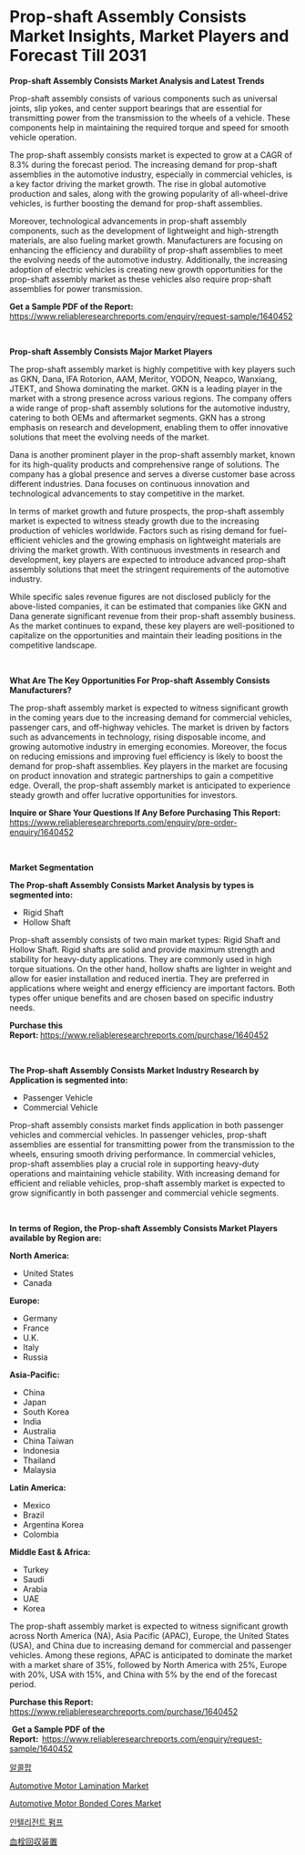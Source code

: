 <p><h1>Prop-shaft Assembly Consists Market Insights, Market Players and Forecast Till 2031</h1></p><p><strong>Prop-shaft Assembly Consists Market Analysis and Latest Trends</strong></p>
<p><p>Prop-shaft assembly consists of various components such as universal joints, slip yokes, and center support bearings that are essential for transmitting power from the transmission to the wheels of a vehicle. These components help in maintaining the required torque and speed for smooth vehicle operation.</p><p>The prop-shaft assembly consists market is expected to grow at a CAGR of 8.3% during the forecast period. The increasing demand for prop-shaft assemblies in the automotive industry, especially in commercial vehicles, is a key factor driving the market growth. The rise in global automotive production and sales, along with the growing popularity of all-wheel-drive vehicles, is further boosting the demand for prop-shaft assemblies.</p><p>Moreover, technological advancements in prop-shaft assembly components, such as the development of lightweight and high-strength materials, are also fueling market growth. Manufacturers are focusing on enhancing the efficiency and durability of prop-shaft assemblies to meet the evolving needs of the automotive industry. Additionally, the increasing adoption of electric vehicles is creating new growth opportunities for the prop-shaft assembly market as these vehicles also require prop-shaft assemblies for power transmission.</p></p>
<p><strong>Get a Sample PDF of the Report:&nbsp;</strong> <a href="https://www.reliableresearchreports.com/enquiry/request-sample/1640452">https://www.reliableresearchreports.com/enquiry/request-sample/1640452</a></p>
<p>&nbsp;</p>
<p><strong>Prop-shaft Assembly Consists Major Market Players</strong></p>
<p><p>The prop-shaft assembly market is highly competitive with key players such as GKN, Dana, IFA Rotorion, AAM, Meritor, YODON, Neapco, Wanxiang, JTEKT, and Showa dominating the market. GKN is a leading player in the market with a strong presence across various regions. The company offers a wide range of prop-shaft assembly solutions for the automotive industry, catering to both OEMs and aftermarket segments. GKN has a strong emphasis on research and development, enabling them to offer innovative solutions that meet the evolving needs of the market.</p><p>Dana is another prominent player in the prop-shaft assembly market, known for its high-quality products and comprehensive range of solutions. The company has a global presence and serves a diverse customer base across different industries. Dana focuses on continuous innovation and technological advancements to stay competitive in the market.</p><p>In terms of market growth and future prospects, the prop-shaft assembly market is expected to witness steady growth due to the increasing production of vehicles worldwide. Factors such as rising demand for fuel-efficient vehicles and the growing emphasis on lightweight materials are driving the market growth. With continuous investments in research and development, key players are expected to introduce advanced prop-shaft assembly solutions that meet the stringent requirements of the automotive industry.</p><p>While specific sales revenue figures are not disclosed publicly for the above-listed companies, it can be estimated that companies like GKN and Dana generate significant revenue from their prop-shaft assembly business. As the market continues to expand, these key players are well-positioned to capitalize on the opportunities and maintain their leading positions in the competitive landscape.</p></p>
<p>&nbsp;</p>
<p><strong>What Are The Key Opportunities For Prop-shaft Assembly Consists Manufacturers?</strong></p>
<p><p>The prop-shaft assembly market is expected to witness significant growth in the coming years due to the increasing demand for commercial vehicles, passenger cars, and off-highway vehicles. The market is driven by factors such as advancements in technology, rising disposable income, and growing automotive industry in emerging economies. Moreover, the focus on reducing emissions and improving fuel efficiency is likely to boost the demand for prop-shaft assemblies. Key players in the market are focusing on product innovation and strategic partnerships to gain a competitive edge. Overall, the prop-shaft assembly market is anticipated to experience steady growth and offer lucrative opportunities for investors.</p></p>
<p><strong>Inquire or Share Your Questions If Any Before Purchasing This Report:</strong> <a href="https://www.reliableresearchreports.com/enquiry/pre-order-enquiry/1640452">https://www.reliableresearchreports.com/enquiry/pre-order-enquiry/1640452</a></p>
<p>&nbsp;</p>
<p><strong>Market Segmentation</strong></p>
<p><strong>The Prop-shaft Assembly Consists Market Analysis by types is segmented into:</strong></p>
<p><ul><li>Rigid Shaft</li><li>Hollow Shaft</li></ul></p>
<p><p>Prop-shaft assembly consists of two main market types: Rigid Shaft and Hollow Shaft. Rigid shafts are solid and provide maximum strength and stability for heavy-duty applications. They are commonly used in high torque situations. On the other hand, hollow shafts are lighter in weight and allow for easier installation and reduced inertia. They are preferred in applications where weight and energy efficiency are important factors. Both types offer unique benefits and are chosen based on specific industry needs.</p></p>
<p><strong>Purchase this Report:&nbsp;</strong><a href="https://www.reliableresearchreports.com/purchase/1640452">https://www.reliableresearchreports.com/purchase/1640452</a></p>
<p>&nbsp;</p>
<p><strong>The Prop-shaft Assembly Consists Market Industry Research by Application is segmented into:</strong></p>
<p><ul><li>Passenger Vehicle</li><li>Commercial Vehicle</li></ul></p>
<p><p>Prop-shaft assembly consists market finds application in both passenger vehicles and commercial vehicles. In passenger vehicles, prop-shaft assemblies are essential for transmitting power from the transmission to the wheels, ensuring smooth driving performance. In commercial vehicles, prop-shaft assemblies play a crucial role in supporting heavy-duty operations and maintaining vehicle stability. With increasing demand for efficient and reliable vehicles, prop-shaft assembly market is expected to grow significantly in both passenger and commercial vehicle segments.</p></p>
<p>&nbsp;</p>
<p><strong>In terms of Region, the Prop-shaft Assembly Consists Market Players available by Region are:</strong></p>
<p>
    <p> <strong> North America: </strong>
        <ul>
            <li>United States</li>
            <li>Canada</li>
        </ul>
        </p> 
    <p> <strong> Europe: </strong>
        <ul>
            <li>Germany</li>
            <li>France</li>
            <li>U.K.</li>
            <li>Italy</li>
            <li>Russia</li>
        </ul>
        </p> 
    <p> <strong> Asia-Pacific: </strong>
        <ul>
            <li>China</li>
            <li>Japan</li>
            <li>South Korea</li>
            <li>India</li>
            <li>Australia</li>
            <li>China Taiwan</li>
            <li>Indonesia</li>
            <li>Thailand</li>
            <li>Malaysia</li>
        </ul>
        </p> 
    <p> <strong> Latin America: </strong>
        <ul>
            <li>Mexico</li>
            <li>Brazil</li>
            <li>Argentina Korea</li>
            <li>Colombia</li>
        </ul>
        </p> 
    <p> <strong> Middle East & Africa: </strong>
        <ul>
            <li>Turkey</li>
            <li>Saudi</li>
            <li>Arabia</li>
            <li>UAE</li>
            <li>Korea</li>
        </ul>
    </p>
    </p>
<p><p>The prop-shaft assembly market is expected to witness significant growth across North America (NA), Asia Pacific (APAC), Europe, the United States (USA), and China due to increasing demand for commercial and passenger vehicles. Among these regions, APAC is anticipated to dominate the market with a market share of 35%, followed by North America with 25%, Europe with 20%, USA with 15%, and China with 5% by the end of the forecast period.</p></p>
<p><strong>Purchase this Report: </strong><a href="https://www.reliableresearchreports.com/purchase/1640452">https://www.reliableresearchreports.com/purchase/1640452</a></p>
<p>&nbsp;<strong>Get a Sample PDF of the Report:&nbsp;&nbsp;</strong><a href="https://www.reliableresearchreports.com/enquiry/request-sample/1640452">https://www.reliableresearchreports.com/enquiry/request-sample/1640452</a></p>
<p><strong></strong></p>
<p><p><a href="https://medium.com/@bkszjgzqq1851/%EC%95%8C%EC%BD%A4%ED%8C%9D-%EC%8B%9C%EC%9E%A5%EC%9D%80-%EC%8B%9C%EC%9E%A5-%EC%A0%90%EC%9C%A0%EC%9C%A8-%EC%8B%9C%EC%9E%A5-%ED%8A%B8%EB%A0%8C%EB%93%9C-%EB%B0%8F-%EC%8B%9C%EC%9E%A5-%EC%84%B1%EC%9E%A5%EC%97%90-%EB%8C%80%ED%95%9C-%EC%A0%95%EB%B3%B4%EB%A5%BC-%EC%A0%9C%EA%B3%B5%ED%95%A9%EB%8B%88%EB%8B%A4-8e91efd5d911">알콜팝</a></p><p><a href="https://github.com/globismark/Market-Research-Report-List-2/blob/main/automotive-motor-lamination-market.md">Automotive Motor Lamination Market</a></p><p><a href="https://github.com/bobicer/Market-Research-Report-List-2/blob/main/automotive-motor-bonded-cores-market.md">Automotive Motor Bonded Cores Market</a></p><p><a href="https://medium.com/@bkszjgzqq1851/%EC%A7%80%EB%8A%A5%ED%98%95-%ED%8E%8C%ED%94%84-%EC%8B%9C%EC%9E%A5-%EB%B6%84%EC%84%9D-%EA%B8%80%EB%A1%9C%EB%B2%8C-%EC%97%85%EA%B3%84-%EC%A0%84%EB%A7%9D-%EB%B0%8F-%EC%A0%84%EB%A7%9D-2024%EB%85%84%EB%B6%80%ED%84%B0-2031%EB%85%84%EA%B9%8C%EC%A7%80-3af0c0c6a0bb">인텔리전트 펌프</a></p><p><a href="https://medium.com/@cheryledianeweber9eti23wjw9/%E8%A1%80%E6%A0%93%E5%9B%9E%E5%8F%8E%E8%A3%85%E7%BD%AE%E3%81%AE%E5%B8%82%E5%A0%B4%E5%8B%95%E5%90%91%E3%81%8A%E3%82%88%E3%81%B3%E6%88%90%E9%95%B7%E3%81%AB%E9%96%A2%E3%81%99%E3%82%8B%E5%B8%82%E5%A0%B4%E6%B4%9E%E5%AF%9F-2024%E5%B9%B4%E3%81%8B%E3%82%892031%E5%B9%B4%E3%81%BE%E3%81%A7%E3%81%AE%E4%BA%88%E6%B8%AC-035fd5b37f1e">血栓回収装置</a></p></p>